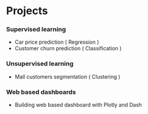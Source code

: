 # Projects

### Supervised learning

* Car price prediction ( Regression )
* Customer churn prediction ( Classification )

### Unsupervised learning

* Mall customers segmentation ( Clustering )

### Web based dashboards

* Building web based dashboard with Plotly and Dash
